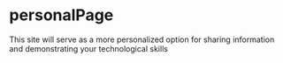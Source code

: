 # personalPage
This site will serve as a more personalized option for sharing information and demonstrating your technological skills
